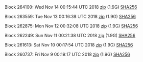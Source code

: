 Block 264100: Wed Nov 14 00:15:44 UTC 2018 [zip](https://dash-bootstrap.ams3.digitaloceanspaces.com/testnet/2018-11-14/bootstrap.dat.zip) (1.9G) [SHA256](https://dash-bootstrap.ams3.digitaloceanspaces.com/testnet/2018-11-14/sha256.txt)

Block 263559: Tue Nov 13 00:16:38 UTC 2018 [zip](https://dash-bootstrap.ams3.digitaloceanspaces.com/testnet/2018-11-13/bootstrap.dat.zip) (1.9G) [SHA256](https://dash-bootstrap.ams3.digitaloceanspaces.com/testnet/2018-11-13/sha256.txt)

Block 262875: Mon Nov 12 00:32:08 UTC 2018 [zip](https://dash-bootstrap.ams3.digitaloceanspaces.com/testnet/2018-11-12/bootstrap.dat.zip) (1.9G) [SHA256](https://dash-bootstrap.ams3.digitaloceanspaces.com/testnet/2018-11-12/sha256.txt)

Block 262249: Sun Nov 11 00:21:38 UTC 2018 [zip](https://dash-bootstrap.ams3.digitaloceanspaces.com/testnet/2018-11-11/bootstrap.dat.zip) (1.9G) [SHA256](https://dash-bootstrap.ams3.digitaloceanspaces.com/testnet/2018-11-11/sha256.txt)

Block 261613: Sat Nov 10 00:17:54 UTC 2018 [zip](https://dash-bootstrap.ams3.digitaloceanspaces.com/testnet/2018-11-10/bootstrap.dat.zip) (1.9G) [SHA256](https://dash-bootstrap.ams3.digitaloceanspaces.com/testnet/2018-11-10/sha256.txt)

Block 260737: Fri Nov  9 00:19:17 UTC 2018 [zip](https://dash-bootstrap.ams3.digitaloceanspaces.com/testnet/2018-11-09/bootstrap.dat.zip) (1.9G) [SHA256](https://dash-bootstrap.ams3.digitaloceanspaces.com/testnet/2018-11-09/sha256.txt)
